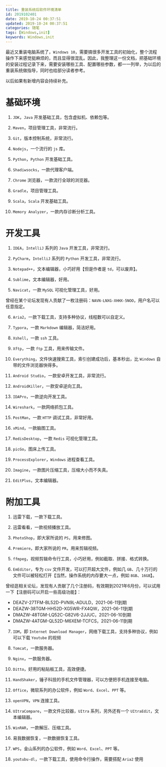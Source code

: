 ```yaml
---
title: 重装系统后软件环境清单
id: 2019102401
date: 2019-10-24 00:37:51
updated: 2019-10-24 00:37:51
categories: 随笔
tags: [Windows,init]
keywords: Windows,init
---
```



最近又重装电脑系统了，`Windows 10`，需要搞很多开发工具的初始化，整个流程操作下来感觉挺麻烦的，而且显得很混乱。因此，我整理这一份文档，把基础环境的安装过程记录下来，需要安装哪些工具、配置哪些参数，都一一列举，为以后的重装系统做指导，同时也给部分读者参考。

以后如果有新增内容会持续补充。


<!-- more -->


# 基础环境


1. `JDK`，`Java` 开发基础工具，包含虚拟机、依赖包等。

2. `Maven`，项目管理工具，非常流行。

3. `Git`，版本控制系统，非常流行。

4. `Nodejs`，一个流行的 `js` 库。

5. `Python`，`Python` 开发基础工具。

6. `Shadiwsocks`，一款代理客户端。

7. `Chrome` 浏览器，一款流行全球的浏览器。

8. `Gradle`，项目管理工具。

9. `Scala`，`Scala` 开发基础工具。

10. `Memory Analyzer`，一款内存诊断分析工具。


# 开发工具


1. `IDEA`，`IntelliJ` 系列的 `Java` 开发工具，非常流行。

2. `PyCharm`，`IntelliJ` 系列的 `Python` 开发工具，非常流行。

3. `Notepad++`，文本编辑器，小巧好用【但是作者是 `td`，可以废弃】。

4. `Sublime`，文本编辑器，好用。

5. `Navicat`，一款 `MySQL` 可视化管理工具，好用。

曾经在某个论坛发现有人贡献了一枚注册码：`NAVN-LNXG-XHHX-5NOO`，用户名可以任意指定。

6. `Aria2`，一款下载工具，支持多种协议，线程数可以自定义。

7. `Typora`，一款 `Markdown` 编辑器，简洁好用。

8. `Xshell`，一款 `ssh` 工具。

9. `Xftp`，一款 `ftp` 工具，用来传输文件。

10. `Everything`，文件快速搜索工具，索引创建成功后，基本秒出，比 `Windows` 自带的文件浏览器快得多。

11. `Android Studio`，一款安卓开发工具，非常流行。

12. `AndroidKiller`，一款安卓逆向工具。

13. `IDAPro`，一款逆向开发工具。

14. `Wireshark`，一款网络抓包工具。

15. `PostMan`，一款 `HTTP` 调试工具，非常好用。

16. `xMind`，一款脑图工具。

17. `RedisDesktop`，一款 `Redis` 可视化管理工具。

18. `picGo`，图床上传工具。

19. `ProcessExplorer`，`Windows` 进程查看工具。

20. `Imagine`，一款图片压缩工具，压缩大小而不失真。

21. `EditPlus`，文本编辑器。


# 附加工具


1. 迅雷下载，一款下载工具。

2. 迅雷看看，一款视频播放工具。

3. `PhotoShop`，即大家所说的 `PS`，用来修图。

4. `Premiere`，即大家所说的 `PR`，用来剪辑视频。

5. `ffmpeg`，视频剪辑命令行工具，小巧好用，例如截取、拼接、格式转换。

6. `EmEditor`，专为 `csv` 文件开发，可以打开超大文件，例如几 `GB`、几十万行的文件可以被轻松打开【当然，操作系统的内存要大一点，例如 `8GB`、`16GB`】。

曾经逛相关论坛，发现有人贡献了几个注册码，有效期到2021年6月份，可以试用一下【注册码可以开启一些高级功能】：

- DEAZV-27TFM-BL52D-PVN9L-ADULD，2021-06-11到期
- DEAZW-38TGM-HH52D-XG5WR-FX4QW，2021-06-11到期
- DMAZW-48TGM-LQ52C-G82V6-2JJUC，2021-06-10到期
- DMAZW-4ATGM-QL52D-M6XEM-TCFCS，2021-06-11到期

7. `IDM`，即 `Internet Download Manager`，网络下载工具，支持多种协议，例如可以下载 `Youtube` 的视频

8. `Tomcat`，一款服务器。

9. `Nginx`，一款服务器。

10. `Ditto`，好用的粘贴板工具，高效便捷。

11. `HandShaker`，锤子科技的手机文件管理器，可以方便把手机连接至电脑。

12. `Office`，微软系列的办公软件，例如 `Word`、`Excel`、`PPT` 等。

13. `openVPN`，`VPN` 连接工具。

14. `UItraCompare`，一款文件比较器，`UItra` 系列，另外还有一个 `UItraEdit`，文本编辑器。

15. `WinRAR`，一款解压、压缩工具。

16. 易我数据恢复，一款数据恢复工具。

17. `WPS`，金山系列的办公软件，例如 `Word`、`Excel`、`PPT` 等。

18. `youtubu-dl`，一款下载工具，使用命令行操作，需要搭配 `Aria2` 使用

